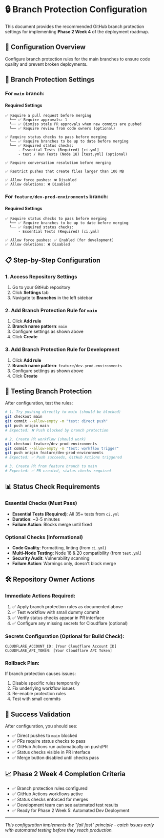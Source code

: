 # 🔒 Branch Protection Configuration

This document provides the recommended GitHub branch protection settings for implementing **Phase 2 Week 4** of the deployment roadmap.

## 🎯 Configuration Overview

Configure branch protection rules for the main branches to ensure code quality and prevent broken deployments.

## 🚀 Branch Protection Settings

### For `main` branch:

#### Required Settings
```
✅ Require a pull request before merging
  └── ✅ Require approvals: 1
  └── ✅ Dismiss stale PR approvals when new commits are pushed
  └── ✅ Require review from code owners (optional)

✅ Require status checks to pass before merging
  └── ✅ Require branches to be up to date before merging
  └── ✅ Required status checks:
      - Essential Tests (Required) [ci.yml]
      - test / Run Tests (Node 18) [test.yml] (optional)

✅ Require conversation resolution before merging

✅ Restrict pushes that create files larger than 100 MB

✅ Allow force pushes: ❌ Disabled
✅ Allow deletions: ❌ Disabled
```

### For `feature/dev-prod-environments` branch:

#### Required Settings  
```
✅ Require status checks to pass before merging
  └── ✅ Require branches to be up to date before merging
  └── ✅ Required status checks:
      - Essential Tests (Required) [ci.yml]

✅ Allow force pushes: ✅ Enabled (for development)
✅ Allow deletions: ❌ Disabled
```

## 📋 Step-by-Step Configuration

### 1. Access Repository Settings
1. Go to your GitHub repository
2. Click **Settings** tab
3. Navigate to **Branches** in the left sidebar

### 2. Add Branch Protection Rule for `main`
1. Click **Add rule**  
2. **Branch name pattern**: `main`
3. Configure settings as shown above
4. Click **Create**

### 3. Add Branch Protection Rule for Development
1. Click **Add rule**
2. **Branch name pattern**: `feature/dev-prod-environments`
3. Configure settings as shown above  
4. Click **Create**

## 🧪 Testing Branch Protection

After configuration, test the rules:

```bash
# 1. Try pushing directly to main (should be blocked)
git checkout main
git commit --allow-empty -m "test: direct push"
git push origin main
# Expected: ❌ Push blocked by branch protection

# 2. Create PR workflow (should work)
git checkout feature/dev-prod-environments
git commit --allow-empty -m "test: workflow trigger"
git push origin feature/dev-prod-environments
# Expected: ✅ Push succeeds, GitHub Actions triggered

# 3. Create PR from feature branch to main
# Expected: ✅ PR created, status checks required
```

## 📊 Status Check Requirements

### Essential Checks (Must Pass)
- **Essential Tests (Required)**: All 35+ tests from `ci.yml`
- **Duration**: ~3-5 minutes
- **Failure Action**: Blocks merge until fixed

### Optional Checks (Informational)  
- **Code Quality**: Formatting, linting (from `ci.yml`)
- **Multi-Node Testing**: Node 18 & 20 compatibility (from `test.yml`)
- **Security Audit**: Vulnerability scanning
- **Failure Action**: Warnings only, doesn't block merge

## 🛠️ Repository Owner Actions

### Immediate Actions Required:
1. ✅ Apply branch protection rules as documented above
2. ✅ Test workflow with small dummy commit  
3. ✅ Verify status checks appear in PR interface
4. ✅ Configure any missing secrets for Cloudflare (optional)

### Secrets Configuration (Optional for Build Check):
```
CLOUDFLARE_ACCOUNT_ID: [Your Cloudflare Account ID]
CLOUDFLARE_API_TOKEN: [Your Cloudflare API Token]
```

### Rollback Plan:
If branch protection causes issues:
1. Disable specific rules temporarily
2. Fix underlying workflow issues
3. Re-enable protection rules
4. Test with small commits

## 🎯 Success Validation

After configuration, you should see:
- ✅ Direct pushes to `main` blocked
- ✅ PRs require status checks to pass  
- ✅ GitHub Actions run automatically on push/PR
- ✅ Status checks visible in PR interface
- ✅ Merge button disabled until checks pass

## 📈 Phase 2 Week 4 Completion Criteria

- ✅ Branch protection rules configured
- ✅ GitHub Actions workflows active
- ✅ Status checks enforced for merges  
- ✅ Development team can see automated test results
- ✅ Ready for Phase 2 Week 5: Automated Dev Deployment

---

*This configuration implements the "fail fast" principle - catch issues early with automated testing before they reach production.*